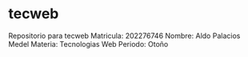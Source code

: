 # tecweb
Repositorio para tecweb
Matricula: 202276746
Nombre: Aldo Palacios Medel
Materia: Tecnologias Web
Periodo: Otoño
